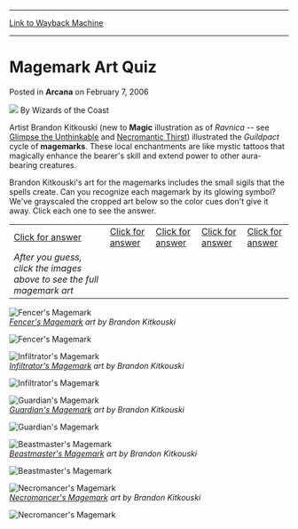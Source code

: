 
---
[Link to Wayback Machine](https://web.archive.org/web/20210429032808/https://magic.wizards.com/en/articles/archive/magemark-art-quiz-2006-02-07)

[_metadata_:author]:- "Wizards of the Coast"
[_metadata_:description]:- "Artist Brandon Kitkouski (new to Magic illustration as of Ravnica -- see Glimpse the Unthinkable and Necromantic Thirst) illustrated the Guildpact cycle of magemarks. These local enchantments are like mystic tattoos that magically enhance the bearer's skill and extend power to other aura-bearing creatures. Brandon Kitkouski's art for the magemarks includes the small sigils"
[_metadata_:generator]:- "Drupal 7 (http://drupal.org)"
[_metadata_:node]:- "702686"
[_metadata_:publish_date]:- "2006-02-07"
[_metadata_:source]:- "div-main-content"
[_metadata_:title]:- "Magemark Art Quiz"
[_metadata_:wayback_capture_timestamp]:- "2021-04-29 03:28:08"
[_metadata_:wayback_raw_url]:- "https://web.archive.org/web/20210429032808id_/https://magic.wizards.com/en/articles/archive/magemark-art-quiz-2006-02-07"
[_metadata_:wayback_url]:- "https://magic.wizards.com/en/articles/archive/magemark-art-quiz-2006-02-07"
---


Magemark Art Quiz
=================



 Posted in **Arcana**
 on February 7, 2006 






![](https://media.magic.wizards.com/styles/auth_small/public/images/person/wizards_author.jpg)
By Wizards of the Coast












Artist Brandon Kitkouski (new to **Magic** illustration as of *Ravnica* -- see [Glimpse the Unthinkable](http://gatherer.wizards.com/Pages/Card/Details.aspx?name=Glimpse+the+Unthinkable) and [Necromantic Thirst](http://gatherer.wizards.com/Pages/Card/Details.aspx?name=Necromantic+Thirst)) illustrated the *Guildpact* cycle of **magemarks**. These local enchantments are like mystic tattoos that magically enhance the bearer's skill and extend power to other aura-bearing creatures.


Brandon Kitkouski's art for the magemarks includes the small sigils that the spells create. Can you recognize each magemark by its glowing symbol? We've grayscaled the cropped art below so the color cues don't give it away. Click each one to see the answer.




|  |  |  |  |  |
| --- | --- | --- | --- | --- |
| [Click for answer](javascript:void(0);) | [Click for answer](javascript:void(0);) | [Click for answer](javascript:void(0);) | [Click for answer](javascript:void(0);) | [Click for answer](javascript:void(0);) |
| *After you guess, click the images above to see the full magemark art* |

![Fencer's Magemark](https://media.magic.wizards.com/image_legacy_migration/magic/images/mtgcom/arcana1000/1009_MagemarkR.jpg)  
*[Fencer's Magemark](http://gatherer.wizards.com/Pages/Card/Details.aspx?name=Fencer%27s+Magemark) art by Brandon Kitkouski*

![Fencer's Magemark](http://gatherer.wizards.com/Handlers/Image.ashx?type=card&name=Fencer%27s+Magemark)


![Infiltrator's Magemark](https://media.magic.wizards.com/image_legacy_migration/magic/images/mtgcom/arcana1000/1009_MagemarkU.jpg)  
*[Infiltrator's Magemark](http://gatherer.wizards.com/Pages/Card/Details.aspx?name=Infiltrator%27s+Magemark) art by Brandon Kitkouski*

![Infiltrator's Magemark](http://gatherer.wizards.com/Handlers/Image.ashx?type=card&name=Infiltrator%27s+Magemark)


![Guardian's Magemark](https://media.magic.wizards.com/image_legacy_migration/magic/images/mtgcom/arcana1000/1009_MagemarkW.jpg)  
*[Guardian's Magemark](http://gatherer.wizards.com/Pages/Card/Details.aspx?name=Guardian%27s+Magemark) art by Brandon Kitkouski*

![Guardian's Magemark](http://gatherer.wizards.com/Handlers/Image.ashx?type=card&name=Guardian%27s+Magemark)


![Beastmaster's Magemark](https://media.magic.wizards.com/image_legacy_migration/magic/images/mtgcom/arcana1000/1009_MagemarkG.jpg)  
*[Beastmaster's Magemark](http://gatherer.wizards.com/Pages/Card/Details.aspx?name=Beastmaster%27s+Magemark) art by Brandon Kitkouski*

![Beastmaster's Magemark](http://gatherer.wizards.com/Handlers/Image.ashx?type=card&name=Beastmaster%27s+Magemark)


![Necromancer's Magemark](https://media.magic.wizards.com/image_legacy_migration/magic/images/mtgcom/arcana1000/1009_MagemarkB.jpg)  
*[Necromancer's Magemark](http://gatherer.wizards.com/Pages/Card/Details.aspx?name=Necromancer%27s+Magemark) art by Brandon Kitkouski*

![Necromancer's Magemark](http://gatherer.wizards.com/Handlers/Image.ashx?type=card&name=Necromancer%27s+Magemark)








